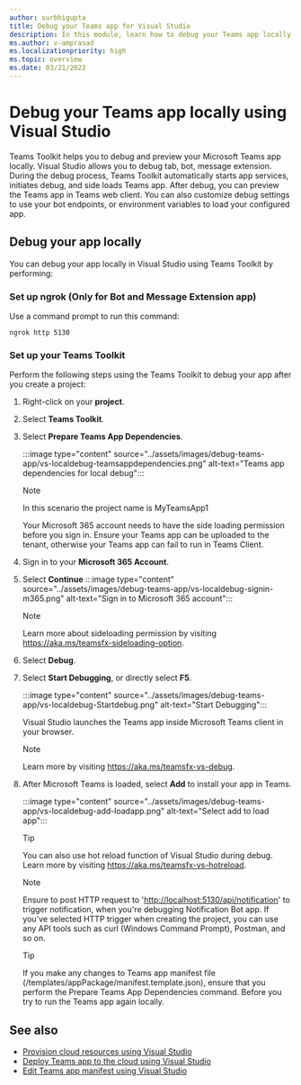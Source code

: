 ```yaml
---
author: surbhigupta
title: Debug your Teams app for Visual Studio
description: In this module, learn how to debug your Teams app locally in Visual Studio using Teams Toolkit
ms.author: v-amprasad
ms.localizationpriority: high
ms.topic: overview
ms.date: 03/21/2022
---
```


# Debug your Teams app locally using Visual Studio

Teams Toolkit helps you to debug and preview your Microsoft Teams app locally. Visual Studio allows you to debug tab, bot, message extension. During the debug process, Teams Toolkit automatically starts app services, initiates debug, and side loads Teams app. After debug, you can preview the Teams app in Teams web client. You can also customize debug settings to use your bot endpoints, or environment variables to load your configured app.

## Debug your app locally

You can debug your app locally in Visual Studio using Teams Toolkit by performing:

### Set up ngrok (Only for Bot and Message Extension app)

Use a command prompt to run this command:

```
ngrok http 5130
```

### Set up your Teams Toolkit

Perform the following steps using the Teams Toolkit to debug your app after you create a project:

1. Right-click on your **project**.
1. Select **Teams Toolkit**.
1. Select **Prepare Teams App Dependencies**.

   :::image type="content" source="../assets/images/debug-teams-app/vs-localdebug-teamsappdependencies.png" alt-text="Teams app dependencies for local debug":::

   > [!NOTE]
   > In this scenario the project name is MyTeamsApp1

   Your Microsoft 365 account needs to have the side loading permission before you sign in.  Ensure your Teams app can be uploaded to the tenant, otherwise your Teams app can fail to run in Teams Client.

1. Sign in to your **Microsoft 365 Account**.
1. Select **Continue**
   :::image type="content" source="../assets/images/debug-teams-app/vs-localdebug-signin-m365.png" alt-text="Sign in to Microsoft 365 account":::

   > [!Note]
   > Learn more about sideloading permission by visiting <https://aka.ms/teamsfx-sideloading-option>.

1. Select **Debug**.
1. Select **Start Debugging**, or directly select **F5**.

   :::image type="content" source="../assets/images/debug-teams-app/vs-localdebug-Startdebug.png" alt-text="Start Debugging":::

   Visual Studio launches the Teams app inside Microsoft Teams client in your browser.

   > [!Note]
   > Learn more by visiting <https://aka.ms/teamsfx-vs-debug>.

1. After Microsoft Teams is loaded, select **Add** to install your app in Teams.

   :::image type="content" source="../assets/images/debug-teams-app/vs-localdebug-add-loadapp.png" alt-text="Select add to load app":::

   > [!TIP]
   > You can also use hot reload function of Visual Studio during debug. Learn more by visiting <https://aka.ms/teamsfx-vs-hotreload>.

   > [!NOTE]
   > Ensure to post HTTP request to '<http://localhost:5130/api/notification>' to trigger notification, when you're debugging Notification Bot app. If you've selected HTTP trigger when creating the project, you can use any API tools such as curl (Windows Command Prompt), Postman, and so on.

   > [!TIP]
   > If you make any changes to Teams app manifest file (/templates/appPackage/manifest.template.json), ensure that you perform the Prepare Teams App Dependencies command. Before you try to run the Teams app again locally.

## See also

* [Provision cloud resources using Visual Studio](provision-cloud-resources.md)
* [Deploy Teams app to the cloud using Visual Studio](deploy-teams-app.md)
* [Edit Teams app manifest using Visual Studio](VS-TeamsFx-preview-and-customize-app-manifest.md)
